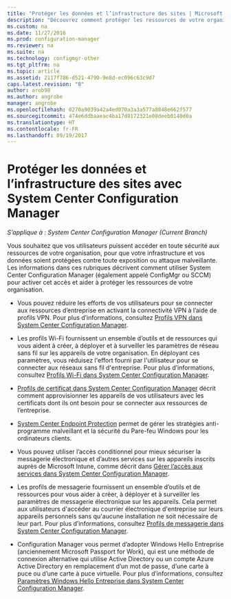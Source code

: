 ```yaml
---
title: "Protéger les données et l’infrastructure des sites | Microsoft Docs"
description: "Découvrez comment protéger les ressources de votre organisation contre toute exposition ou attaque malveillante grâce à System Center Configuration Manager."
ms.custom: na
ms.date: 11/27/2016
ms.prod: configuration-manager
ms.reviewer: na
ms.suite: na
ms.technology: configmgr-other
ms.tgt_pltfrm: na
ms.topic: article
ms.assetid: 2117f786-d521-4790-9e8d-ec096c63c9d7
caps.latest.revision: "8"
author: arob98
ms.author: angrobe
manager: angrobe
ms.openlocfilehash: 0270a9039a42a4ed070a3a3a577a8848e662f577
ms.sourcegitcommit: 474e6ddbaaeac4ba17d8172321e08deeb0140d0a
ms.translationtype: HT
ms.contentlocale: fr-FR
ms.lasthandoff: 09/19/2017
---
```

# <a name="protect-data-and-site-infrastructure-with-system-center-configuration-manager"></a>Protéger les données et l’infrastructure des sites avec System Center Configuration Manager

*S’applique à : System Center Configuration Manager (Current Branch)*


Vous souhaitez que vos utilisateurs puissent accéder en toute sécurité aux ressources de votre organisation, pour que votre infrastructure et vos données soient protégées contre toute exposition ou attaque malveillante. Les informations dans ces rubriques décrivent comment utiliser System Center Configuration Manager (également appelé ConfigMgr ou SCCM) pour activer cet accès et aider à protéger les ressources de votre organisation.  

-   Vous pouvez réduire les efforts de vos utilisateurs pour se connecter aux ressources d’entreprise en activant la connectivité VPN à l’aide de profils VPN. Pour plus d’informations, consultez [Profils VPN dans System Center Configuration Manager](../deploy-use/vpn-profiles.md).  

-   Les profils Wi-Fi fournissent un ensemble d’outils et de ressources qui vous aident à créer, à déployer et à surveiller les paramètres de réseau sans fil sur les appareils de votre organisation. En déployant ces paramètres, vous réduisez l'effort fourni par l'utilisateur pour se connecter aux réseaux sans fil d'entreprise. Pour plus d’informations, consultez [Profils Wi-Fi dans System Center Configuration Manager](/sccm/protect/deploy-use/create-wifi-profiles).  

-   [Profils de certificat dans System Center Configuration Manager](../deploy-use/introduction-to-certificate-profiles.md) décrit comment approvisionner les appareils de vos utilisateurs avec les certificats dont ils ont besoin pour se connecter aux ressources de l’entreprise.  

-   [System Center Endpoint Protection](../deploy-use/endpoint-protection.md) permet de gérer les stratégies anti-programme malveillant et la sécurité du Pare-feu Windows pour les ordinateurs clients.  

-   Vous pouvez utiliser l’accès conditionnel pour mieux sécuriser la messagerie électronique et d’autres services sur les appareils inscrits auprès de Microsoft Intune, comme décrit dans [Gérer l’accès aux services dans System Center Configuration Manager](../deploy-use/manage-access-to-services.md).  

-   Les profils de messagerie fournissent un ensemble d’outils et de ressources pour vous aider à créer, à déployer et à surveiller les paramètres de messagerie électronique sur les appareils. Cela permet aux utilisateurs d'accéder au courrier électronique d'entreprise sur leurs appareils personnels sans qu'aucune installation ne soit nécessaire de leur part. Pour plus d’informations, consultez [Profils de messagerie dans System Center Configuration Manager](../deploy-use/introduction-to-email-profiles.md).  

-   Configuration Manager vous permet d’adopter Windows Hello Entreprise (anciennement Microsoft Passport for Work), qui est une méthode de connexion alternative qui utilise Active Directory ou un compte Azure Active Directory en remplacement d’un mot de passe, d’une carte à puce ou d’une carte à puce virtuelle. Pour plus d’informations, consultez [Paramètres Windows Hello Entreprise dans System Center Configuration Manager](../deploy-use/windows-hello-for-business-settings.md).  
